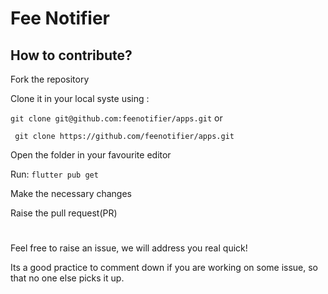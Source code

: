 # Fee Notifier

## How to contribute?

Fork the repository

Clone it in your local syste using :

```git clone git@github.com:feenotifier/apps.git```
or

``` git clone https://github.com/feenotifier/apps.git```

Open the folder in your favourite editor

Run: ```flutter pub get```

Make the necessary changes

Raise the pull request(PR)

#
Feel free to raise an issue, we will address you real quick!

Its a good practice to comment down if you are working on some issue, so that no one else picks it up. 
#
